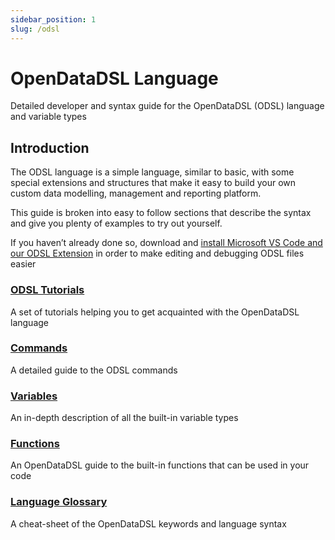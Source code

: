 ```yaml
---
sidebar_position: 1
slug: /odsl
---
```

OpenDataDSL Language
====================

Detailed developer and syntax guide for the OpenDataDSL (ODSL) language and variable types

## Introduction

The ODSL language is a simple language, similar to basic, with some special extensions and structures that make it easy to build your own custom data modelling, management and reporting platform.

This guide is broken into easy to follow sections that describe the syntax and give you plenty of examples to try out yourself.

If you haven’t already done so, download and [install Microsoft VS Code and our ODSL Extension](/docs/user/vscode) in order to make editing and debugging ODSL files easier

### [ODSL Tutorials](/docs/tutorials/tutorials)
A set of tutorials helping you to get acquainted with the OpenDataDSL language

### [Commands](/docs/odsl/command/commands)
A detailed guide to the ODSL commands

### [Variables](/docs/odsl/variable/variables)
An in-depth description of all the built-in variable types

### [Functions](/docs/odsl/function/functions)
An OpenDataDSL guide to the built-in functions that can be used in your code

### [Language Glossary](/docs/odsl/glossary)
A cheat-sheet of the OpenDataDSL keywords and language syntax

